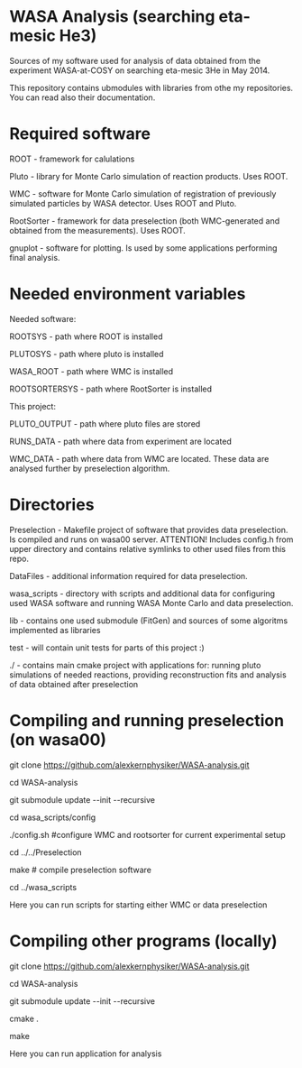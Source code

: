 WASA Analysis (searching eta-mesic He3)
=======================================
Sources of my software used for analysis of data obtained from the experiment WASA-at-COSY on searching eta-mesic 3He in May 2014.

This repository contains ubmodules with libraries from othe my repositories. You can read also their documentation.



Required software
=================

ROOT - framework for calulations

Pluto - library for Monte Carlo simulation of reaction products. Uses ROOT.

WMC - software for Monte Carlo simulation of registration of previously simulated particles by WASA detector. Uses ROOT and Pluto.

RootSorter - framework for data preselection (both WMC-generated and obtained from the measurements). Uses ROOT.

gnuplot - software for plotting. Is used by some applications performing final analysis.



Needed environment variables
============================

Needed software:

ROOTSYS - path where ROOT is installed

PLUTOSYS - path where pluto is installed

WASA_ROOT - path where WMC is installed

ROOTSORTERSYS - path where RootSorter is installed

This project:

PLUTO_OUTPUT - path where pluto files are stored

RUNS_DATA - path where data from experiment are located

WMC_DATA - path where data from WMC are located. These data are analysed further by preselection algorithm.



Directories
===========

Preselection - Makefile project of software that provides data preselection. 
Is compiled and runs on wasa00 server. 
ATTENTION! Includes config.h from upper directory and contains relative symlinks to other used files from this repo.

DataFiles - additional information required for data preselection.

wasa_scripts - directory with scripts and additional data for configuring used WASA software and running WASA Monte Carlo and data preselection.

lib - contains one used submodule (FitGen) and sources of some algoritms implemented as libraries

test - will contain unit tests for parts of this project :)

./ - contains main cmake project with applications for: running pluto simulations of needed reactions, providing reconstruction fits and analysis of data obtained after preselection



Compiling and running preselection (on wasa00)
============================================

git clone https://github.com/alexkernphysiker/WASA-analysis.git

cd WASA-analysis

git submodule update --init --recursive

cd wasa_scripts/config

./config.sh #configure WMC and rootsorter for current experimental setup

cd ../../Preselection

make # compile preselection software

cd ../wasa_scripts

Here you can run scripts for starting either WMC or data preselection



Compiling other programs (locally)
========================

git clone https://github.com/alexkernphysiker/WASA-analysis.git

cd WASA-analysis

git submodule update --init --recursive

cmake .

make

Here you can run application for analysis

